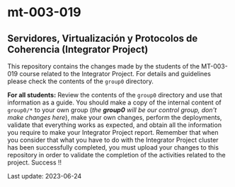 # mt-003-019
## Servidores, Virtualización y Protocolos de Coherencia (Integrator Project)
This repository contains the changes made by the students of the MT-003-019 course related to the Integrator Project. For details and guidelines please check the contents of the `group0` directory.

  **For all students:** Review the contents of the `group0` directory and use that information as a guide. You should make a copy of the internal content of `group0/*` to your own group (*the **group0** will be our control group, don't make changes here*), make your own changes, perform the deployments, validate that everything works as expected, and obtain all the information you require to make your Integrator Project report. Remember that when you consider that what you have to do with the Integrator Project cluster has been successfully completed, you must upload your changes to this repository in order to validate the completion of the activities related to the project. Success !!

Last update: 2023-06-24
